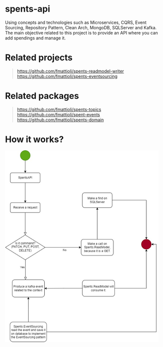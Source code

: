 # spents-api
Using concepts and technologies such as Microservices, CQRS, Event Sourcing, Repository Pattern, Clean Arch, MongoDB, SQLServer and Kafka. The main objective related to this project is to provide an API where you can add spendings and manage it.

# Related projects
> https://github.com/fmattioli/spents-readmodel-writer <br/>
> https://github.com/fmattioli/spents-eventsourcing <br/>

# Related packages
> https://github.com/fmattioli/spents-topics <br/>
> https://github.com/fmattioli/spent-events <br/>
> https://github.com/fmattioli/spents-domain

# How it works?
![Alt text](src/SpentsAPI.jpg?raw=true "Title")
